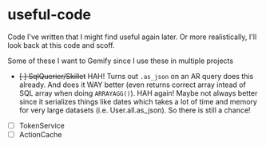 # useful-code
Code I've written that I might find useful again later. Or more realistically, I'll look back at this code and scoff.

Some of these I want to Gemify since I use these in multiple projects

- ~~[ ] SqlQuerier/Skillet~~ HAH! Turns out `.as_json` on an AR query does this already. And does it WAY better (even returns correct array intead of SQL array when doing `ARRAYAGG()`). HAH again! Maybe not always better since it serializes things like dates which takes a lot of time and memory for very large datasets (i.e. User.all.as_json). So there is still a chance!
- [ ] TokenService
- [ ] ActionCache
